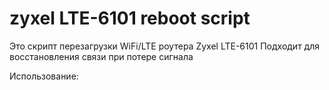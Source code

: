 # zyxel LTE-6101 reboot script

Это скрипт перезагрузки WiFi/LTE роутера Zyxel LTE-6101
Подходит для восстановления связи при потере сигнала

Использование:

	
